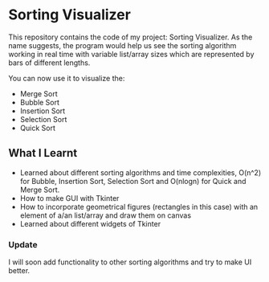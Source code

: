 # Sorting Visualizer

This repository contains the code of my project: Sorting Visualizer. As the name suggests, the program would help us see the sorting algorithm working in real time with variable list/array sizes which are represented by bars of different lengths. 

You can now use it to visualize the: 
- Merge Sort
- Bubble Sort
- Insertion Sort
- Selection Sort
- Quick Sort

## What I Learnt

- Learned about different sorting algorithms and time complexities, O(n^2) for Bubble, Insertion Sort, Selection Sort and O(nlogn) for Quick and Merge Sort.
- How to make GUI with Tkinter
- How to incorporate geometrical figures (rectangles in this case) with an element of a/an list/array and draw them on canvas
- Learned about different widgets of Tkinter

### Update
I will soon add functionality to other sorting algorithms and try to make UI better. 